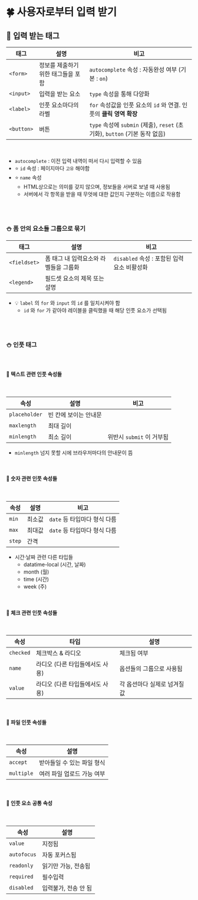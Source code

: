 # 🍀 사용자로부터 입력 받기

## 🧸 입력 받는 태그

| 태그       | 설명                               | 비고                                                                       |
| ---------- | ---------------------------------- | -------------------------------------------------------------------------- |
| `<form>`   | 정보를 제출하기 위한 태그들을 포함 | `autocomplete` 속성 : 자동완성 여부 (기본 : `on`)                          |
| `<input>`  | 입력을 받는 요소                   | `type` 속성을 통해 다양화                                                  |
| `<label>`  | 인풋 요소마다의 라벨               | `for` 속성값을 인풋 요소의 `id` 와 연결. 인풋의 **클릭 영역 확장**         |
| `<button>` | 버튼                               | `type` 속성에 `submin` (제출), `reset` (초기화), `button` (기본 동작 없음) |

<br>

- `autocomplete` : 이전 입력 내역이 떠서 다시 입력할 수 있음
- ⭐ `id` 속성 : 페이지마다 `고유` 해야함
- ⭐ `name` 속성
  - HTML상으로는 의미를 갖지 않으며, 정보들을 서버로 보낼 때 사용됨
  - 서버에서 각 항목을 받을 때 무엇에 대한 값인지 구분하는 이름으로 작용함

<br><br>

### ⛄ 폼 안의 요소들 그룹으로 묶기

| 태그         | 설명                                  | 비고                                       |
| ------------ | ------------------------------------- | ------------------------------------------ |
| `<fieldset>` | 폼 태그 내 입력요소와 라벨들을 그룹화 | `disabled` 속성 : 포함된 입력요소 비활성화 |
| `<legend>`   | 필드셋 요소의 제목 또는 설명          |                                            |

- 💡 `label` 의 `for` 와 `input` 의 `id` 를 일치시켜야 함
  - `id` 와 `for` 가 같아야 레이블을 클릭했을 때 해당 인풋 요소가 선택됨

<br><br>

### ⛄ 인풋 태그

<br>

#### 🎡 텍스트 관련 인풋 속성들

<br>

| 속성          | 설명                  | 비고                      |
| ------------- | --------------------- | ------------------------- |
| `placeholder` | 빈 칸에 보이는 안내문 |                           |
| `maxlength`   | 최대 길이             |                           |
| `minlength`   | 최소 길이             | 위반시 `submit` 이 거부됨 |

- `minlength` 넘지 못할 시에 브라우저마다의 안내문이 뜸

<br>

#### 🎡 숫자 관련 인풋 속성들

<br>

| 속성   | 설명   | 비고                         |
| ------ | ------ | ---------------------------- |
| `min`  | 최소값 | `date` 등 타입마다 형식 다름 |
| `max`  | 최대값 | `date` 등 타입마다 형식 다름 |
| `step` | 간격   |                              |

- 시간·날짜 관련 다른 타입들
  - datatime-local (시간, 날짜)
  - month (월)
  - time (시간)
  - week (주)

<br>

#### 🎡 체크 관련 인풋 속성들

<br>

| 속성      | 타입                            | 설명                         |
| --------- | ------------------------------- | ---------------------------- |
| `checked` | 체크박스 & 라디오               | 체크됨 여부                  |
| `name`    | 라디오 (다른 타입들에서도 사용) | 옵션들의 그룹으로 사용됨     |
| `value`   | 라디오 (다른 타입들에서도 사용) | 각 옵션마다 실제로 넘겨질 값 |

<br>

#### 🎡 파일 인풋 속성들

<br>

| 속성       | 설명                       |
| ---------- | -------------------------- |
| `accept`   | 받아들일 수 있는 파일 형식 |
| `multiple` | 여러 파일 업로드 가능 여부 |

<br>

#### 🎡 인풋 요소 공통 속성

<br>

| 속성        | 설명                 |
| ----------- | -------------------- |
| `value`     | 지정됨               |
| `autofocus` | 자동 포커스됨        |
| `readonly`  | 읽기만 가능, 전송됨  |
| `required`  | 필수입력             |
| `disabled`  | 입력불가, 전송 안 됨 |
